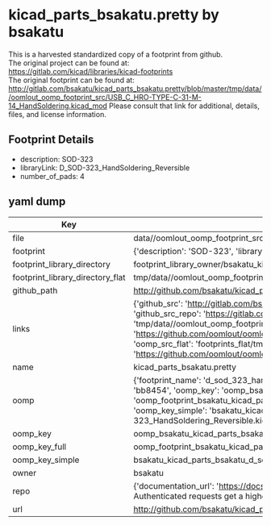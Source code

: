 # kicad_parts_bsakatu.pretty by bsakatu  
This is a harvested standardized copy of a footprint from github.  
The original project can be found at:  
https://gitlab.com/kicad/libraries/kicad-footprints  
The original footprint can be found at:
http://gitlab.com/bsakatu/kicad_parts_bsakatu.pretty/blob/master/tmp/data//oomlout_oomp_footprint_src/USB_C_HRO-TYPE-C-31-M-14_HandSoldering.kicad_mod
Please consult that link for additional, details, files, and license information.  
## Footprint Details
* description: SOD-323  
* libraryLink: D_SOD-323_HandSoldering_Reversible  
* number_of_pads: 4  
## yaml dump  
| Key | Value |  
| --- | --- |  
| file | data//oomlout_oomp_footprint_src/kicad_parts_bsakatu.pretty/D_SOD-323_HandSoldering_Reversible.kicad_mod |  
| footprint | {'description': 'SOD-323', 'libraryLink': 'D_SOD-323_HandSoldering_Reversible', 'number_of_pads': 4} |  
| footprint_library_directory | footprint_library_owner/bsakatu_kicad_parts_bsakatu.pretty |  
| footprint_library_directory_flat | tmp/data//oomlout_oomp_footprint_src/footprints_flat/bsakatu_kicad_parts_bsakatu_d_sod_323_handsoldering_reversible/working |  
| github_path | http://github.com/bsakatu/kicad_parts_bsakatu.pretty/blob/master/tmp/data//oomlout_oomp_footprint_src/D_SOD-323_HandSoldering_Reversible.kicad_mod |  
| links | {'github_src': 'http://gitlab.com/bsakatu/kicad_parts_bsakatu.pretty/blob/master/tmp/data//oomlout_oomp_footprint_src/USB_C_HRO-TYPE-C-31-M-14_HandSoldering.kicad_mod', 'github_src_repo': 'https://gitlab.com/kicad/libraries/kicad-footprints', 'oomp_bot': 'tmp/data//oomlout_oomp_footprint_src/footprints/bsakatu_kicad_parts_bsakatu_d_sod_323_handsoldering_reversible/working', 'oomp_bot_github': 'https://github.com/oomlout/oomlout_oomp_footprint_bot/tree/main/tmp/data//oomlout_oomp_footprint_src/footprints/bsakatu_kicad_parts_bsakatu_d_sod_323_handsoldering_reversible/working', 'oomp_src_flat': 'footprints_flat/tmp/data//oomlout_oomp_footprint_src/footprints_flat/bsakatu_kicad_parts_bsakatu_d_sod_323_handsoldering_reversible/working', 'oomp_src_flat_github': 'https://github.com/oomlout/oomlout_oomp_footprint_src/tree/main/tmp/data//oomlout_oomp_footprint_src/footprints_flat/bsakatu_kicad_parts_bsakatu_d_sod_323_handsoldering_reversible/working'} |  
| name | kicad_parts_bsakatu.pretty |  
| oomp | {'footprint_name': 'd_sod_323_handsoldering_reversible', 'library_name': 'kicad_parts_bsakatu', 'md5': 'bb8454ffe887a385f0c290cf67102d5d', 'md5_10': 'bb8454ffe8', 'md5_5': 'bb845', 'md5_6': 'bb8454', 'oomp_key': 'oomp_bsakatu_kicad_parts_bsakatu_d_sod_323_handsoldering_reversible', 'oomp_key_extra': 'oomp_footprint_bsakatu_kicad_parts_bsakatu_d_sod_323_handsoldering_reversible', 'oomp_key_full': 'oomp_footprint_bsakatu_kicad_parts_bsakatu_d_sod_323_handsoldering_reversible_bb8454', 'oomp_key_simple': 'bsakatu_kicad_parts_bsakatu_d_sod_323_handsoldering_reversible', 'original_filename': 'data//oomlout_oomp_footprint_src/kicad_parts_bsakatu.pretty/D_SOD-323_HandSoldering_Reversible.kicad_mod', 'owner_name': 'bsakatu'} |  
| oomp_key | oomp_bsakatu_kicad_parts_bsakatu_d_sod_323_handsoldering_reversible |  
| oomp_key_full | oomp_footprint_bsakatu_kicad_parts_bsakatu_d_sod_323_handsoldering_reversible |  
| oomp_key_simple | bsakatu_kicad_parts_bsakatu_d_sod_323_handsoldering_reversible |  
| owner | bsakatu |  
| repo | {'documentation_url': 'https://docs.github.com/rest/overview/resources-in-the-rest-api#rate-limiting', 'message': "API rate limit exceeded for 84.66.142.224. (But here's the good news: Authenticated requests get a higher rate limit. Check out the documentation for more details.)"} |  
| url | http://github.com/bsakatu/kicad_parts_bsakatu.pretty |  

